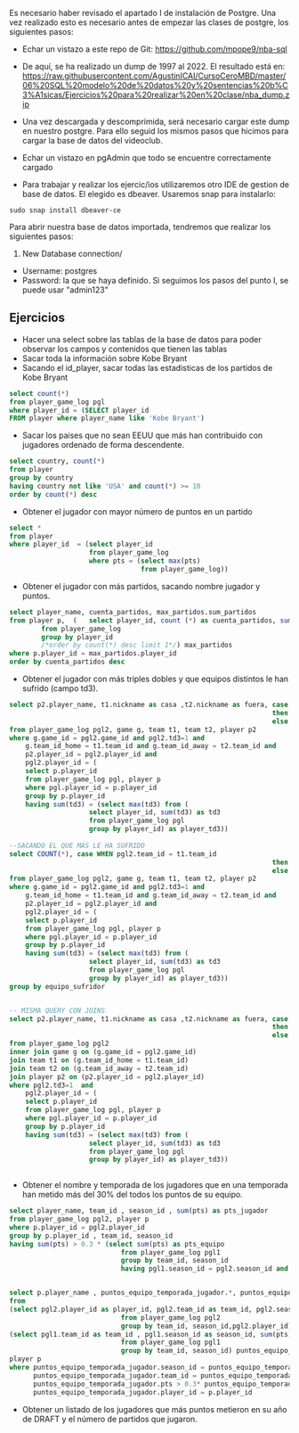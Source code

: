 Es necesario haber revisado el apartado I de instalación de Postgre. Una vez realizado esto es necesario antes de empezar las clases de postgre, los siguientes pasos:
- Echar un vistazo a este repo de Git: https://github.com/mpope9/nba-sql
- De aquí, se ha realizado un dump de 1997 al 2022. El resultado está en: https://raw.githubusercontent.com/AgustinICAI/CursoCeroMBD/master/06%20SQL%20modelo%20de%20datos%20y%20sentencias%20b%C3%A1sicas/Ejercicios%20para%20realizar%20en%20clase/nba_dump.zip
- Una vez descargada y descomprimida, será necesario cargar este dump en nuestro postgre. Para ello seguid los mismos pasos que hicimos para cargar la base de datos del videoclub.

- Echar un vistazo en pgAdmin que todo se encuentre correctamente cargado
- Para trabajar y realizar los ejercic/ios utilizaremos otro IDE de gestion de base de datos. El elegido es dbeaver. Usaremos snap para instalarlo: 
```
sudo snap install dbeaver-ce
```

Para abrir nuestra base de datos importada, tendremos que realizar los siguientes pasos:
1. New Database connection/
- Username: postgres
- Password: la que se haya definido. Si seguimos los pasos del punto I, se puede usar "admin123"


## Ejercicios

- Hacer una select sobre las tablas de la base de datos para poder observar los campos y contenidos que tienen las tablas
- Sacar toda la información sobre Kobe Bryant
- Sacando el id_player, sacar todas las estadisticas de los partidos de Kobe Bryant
```sql
select count(*)
from player_game_log pgl 
where player_id = (SELECT player_id
FROM player where player_name like 'Kobe Bryant')
```

- Sacar los paises que no sean EEUU que más han contribuido con jugadores ordenado de forma descendente.
```sql
select country, count(*)
from player
group by country 
having country not like 'USA' and count(*) >= 10
order by count(*) desc
```

- Obtener el jugador con mayor número de puntos en un partido
```sql
select *
from player
where player_id  = (select player_id 
					from player_game_log 
					where pts = (select max(pts)
								 from player_game_log))
```
- Obtener el jugador con más partidos, sacando nombre jugador y puntos.
```sql
select player_name, cuenta_partidos, max_partidos.sum_partidos 
from player p,  (	select player_id, count (*) as cuenta_partidos, sum(pts) as sum_partidos
		from player_game_log
		group by player_id
		/*order by count(*) desc limit 1*/) max_partidos
where p.player_id = max_partidos.player_id 
order by cuenta_partidos desc
```
- Obtener el jugador con más triples dobles y que equipos distintos le han sufrido (campo td3).
```sql
select p2.player_name, t1.nickname as casa ,t2.nickname as fuera, case WHEN pgl2.team_id = t1.team_id 
																  then t2.nickname  
														          else t1.nickname  end as equipo_sufridor
from player_game_log pgl2, game g, team t1, team t2, player p2 
where g.game_id = pgl2.game_id and pgl2.td3=1 and 
	g.team_id_home = t1.team_id and g.team_id_away = t2.team_id and
	p2.player_id = pgl2.player_id and
	pgl2.player_id = (
	select p.player_id 
	from player_game_log pgl, player p
	where pgl.player_id = p.player_id 
	group by p.player_id 
	having sum(td3) = (select max(td3) from (
					select player_id, sum(td3) as td3
					from player_game_log pgl
					group by player_id) as player_td3))
					
--SACANDO EL QUE MÁS LE HA SUFRIDO
select COUNT(*), case WHEN pgl2.team_id = t1.team_id 
																  then t2.nickname  
														          else t1.nickname  end as equipo_sufridor
from player_game_log pgl2, game g, team t1, team t2, player p2 
where g.game_id = pgl2.game_id and pgl2.td3=1 and 
	g.team_id_home = t1.team_id and g.team_id_away = t2.team_id and
	p2.player_id = pgl2.player_id and
	pgl2.player_id = (
	select p.player_id 
	from player_game_log pgl, player p
	where pgl.player_id = p.player_id 
	group by p.player_id 
	having sum(td3) = (select max(td3) from (
					select player_id, sum(td3) as td3
					from player_game_log pgl
					group by player_id) as player_td3))
group by equipo_sufridor					


-- MISMA QUERY CON JOINS
select p2.player_name, t1.nickname as casa ,t2.nickname as fuera, case WHEN pgl2.team_id = t1.team_id 
																  then t2.nickname  
														          else t1.nickname  end as equipo_sufridor
from player_game_log pgl2 
inner join game g on (g.game_id = pgl2.game_id)
join team t1 on (g.team_id_home = t1.team_id)
join team t2 on (g.team_id_away = t2.team_id)
join player p2 on (p2.player_id = pgl2.player_id)
where pgl2.td3=1  and 
	pgl2.player_id = (
	select p.player_id 
	from player_game_log pgl, player p
	where pgl.player_id = p.player_id 
	group by p.player_id 
	having sum(td3) = (select max(td3) from (
					select player_id, sum(td3) as td3
					from player_game_log pgl
					group by player_id) as player_td3))
					
```

- Obtener el nombre y temporada de los jugadores que en una temporada han metido más del 30% del todos los puntos de su equipo.
```sql
select player_name, team_id , season_id , sum(pts) as pts_jugador
from player_game_log pgl2, player p 
where p.player_id = pgl2.player_id 
group by p.player_id , team_id, season_id 
having sum(pts) > 0.3 * (select sum(pts) as pts_equipo
							from player_game_log pgl1
							group by team_id, season_id
							having pgl1.season_id = pgl2.season_id and pgl1.team_id = pgl2.team_id)	


select p.player_name , puntos_equipo_temporada_jugador.*, puntos_equipo_temporada.*
from 
(select pgl2.player_id as player_id, pgl2.team_id as team_id, pgl2.season_id as season_id, sum(pts) as pts
							from player_game_log pgl2
							group by team_id, season_id,pgl2.player_id) puntos_equipo_temporada_jugador,
(select pgl1.team_id as team_id , pgl1.season_id as season_id, sum(pts) as pts
							from player_game_log pgl1
							group by team_id, season_id) puntos_equipo_temporada, 
player p
where puntos_equipo_temporada_jugador.season_id = puntos_equipo_temporada.season_id and 
      puntos_equipo_temporada_jugador.team_id = puntos_equipo_temporada.team_id and 
      puntos_equipo_temporada_jugador.pts > 0.3* puntos_equipo_temporada.pts and 
      puntos_equipo_temporada_jugador.player_id = p.player_id

```

- Obtener un listado de los jugadores que más puntos metieron en su año de DRAFT y el número de partidos que jugaron.

